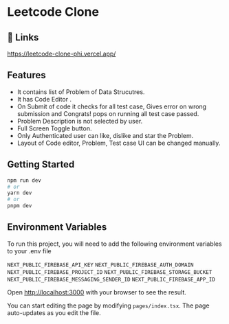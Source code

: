 
# Leetcode Clone

## 🔗 Links


https://leetcode-clone-phi.vercel.app/


## Features

- It contains list of Problem of Data Strucutres.
- It has Code Editor .
- On Submit of code it checks for all test case, Gives error on wrong submission and Congrats! pops on running all test case passed.
- Problem Description is not selected by user.
- Full Screen Toggle button.
- Only Authenticated user can like, dislike and star the Problem.
- Layout of Code editor, Problem, Test case UI can be changed manually.

## Getting Started

```bash
npm run dev
# or
yarn dev
# or
pnpm dev
```

## Environment Variables

To run this project, you will need to add the following environment variables to your .env file

`NEXT_PUBLIC_FIREBASE_API_KEY`
`NEXT_PUBLIC_FIREBASE_AUTH_DOMAIN`
`NEXT_PUBLIC_FIREBASE_PROJECT_ID`
`NEXT_PUBLIC_FIREBASE_STORAGE_BUCKET`
`NEXT_PUBLIC_FIREBASE_MESSAGING_SENDER_ID`
`NEXT_PUBLIC_FIREBASE_APP_ID`

Open [http://localhost:3000](http://localhost:3000) with your browser to see the result.

You can start editing the page by modifying `pages/index.tsx`. The page auto-updates as you edit the file.
